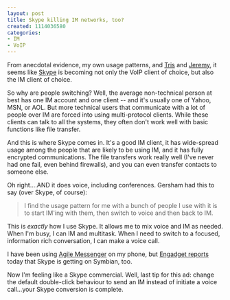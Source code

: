 ```yaml
--- 
layout: post
title: Skype killing IM networks, too?
created: 1114036580
categories: 
- IM
- VoIP
---
```


<p>From anecdotal evidence, my own usage patterns, and <a href="http://blog.larixconsulting.com/blog/_archives/2005/4/20/600588.html">Tris</a> and <a href="http://www.ensight.org/archives/2005/04/18/dropping-msn-messenger/">Jeremy</a>, it seems like <a href="http://www.skype.com">Skype</a> is becoming not only the VoIP client of choice, but also the IM client of choice.</p>

<p>So why are people switching? Well, the average non-technical person at best has one IM account and one client -- and it's usually one of Yahoo, MSN, or AOL. But more technical users that communicate with a lot of people over IM are forced into using multi-protocol clients. While these clients can talk to all the systems, they often don't work well with basic functions like file transfer.</p>

<p>And this is where Skype comes in. It's a good IM client, it has wide-spread usage among the people that are likely to be using IM, and it has fully encrypted communications. The file transfers work really well (I've never had one fail, even behind firewalls), and you can even transfer contacts to someone else.</p>
<!--break-->
<p>Oh right....AND it does voice, including conferences. Gersham had this to say (over Skype, of course):</p>

<blockquote>
I find the usage pattern for me with a bunch of people I use with it is to start IM'ing with them, then switch to voice and then back to IM.
</blockquote>

<p>This is <em>exactly</em> how I use Skype. It allows me to mix voice and IM as needed. When I'm busy, I can IM and multitask. When I need to switch to a focused, information rich conversation, I can make a voice call.</p>

<p>I have been using <a href="http://www.agilemobile.com/agile_messenger.html">Agile Messenger</a> on my phone, but <a href="http://www.engadget.com/entry/1234000337040770/">Engadget reports</a> today that Skype is getting on Symbian, too.</p>

<p>Now I'm feeling like a Skype commercial. Well, last tip for this ad: change the default double-click behaviour to send an IM instead of initiate a voice call...your Skype conversion is complete.</p>
